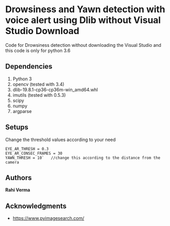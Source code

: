 # Drowsiness and Yawn detection with voice alert using Dlib without Visual Studio Download

Code for Drowsiness detection without downloading the Visual Studio and this code is only for python 3.6

## Dependencies

1. Python 3
2. opencv (tested with 3.4) 
3. dlib-19.8.1-cp36-cp36m-win_amd64.whl
4. imutils (tested with 0.5.3)
5. scipy
6. numpy
7. argparse

## Setups

Change the threshold values according to your need
```
EYE_AR_THRESH = 0.3
EYE_AR_CONSEC_FRAMES = 30
YAWN_THRESH = 10`	//change this according to the distance from the camera
```

## Authors

**Rahi Verma** 


## Acknowledgments

* https://www.pyimagesearch.com/



